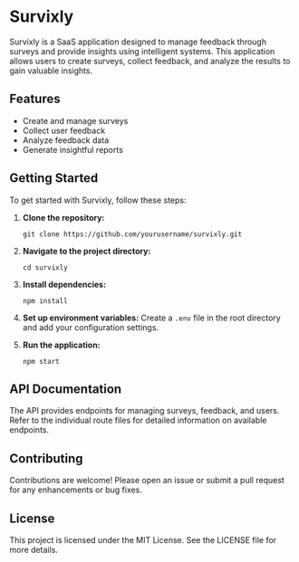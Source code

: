 # Survixly

Survixly is a SaaS application designed to manage feedback through surveys and provide insights using intelligent systems. This application allows users to create surveys, collect feedback, and analyze the results to gain valuable insights.

## Features

- Create and manage surveys
- Collect user feedback
- Analyze feedback data
- Generate insightful reports

## Getting Started

To get started with Survixly, follow these steps:

1. **Clone the repository:**
   ```
   git clone https://github.com/yourusername/survixly.git
   ```

2. **Navigate to the project directory:**
   ```
   cd survixly
   ```

3. **Install dependencies:**
   ```
   npm install
   ```

4. **Set up environment variables:**
   Create a `.env` file in the root directory and add your configuration settings.

5. **Run the application:**
   ```
   npm start
   ```

## API Documentation

The API provides endpoints for managing surveys, feedback, and users. Refer to the individual route files for detailed information on available endpoints.

## Contributing

Contributions are welcome! Please open an issue or submit a pull request for any enhancements or bug fixes.

## License

This project is licensed under the MIT License. See the LICENSE file for more details.